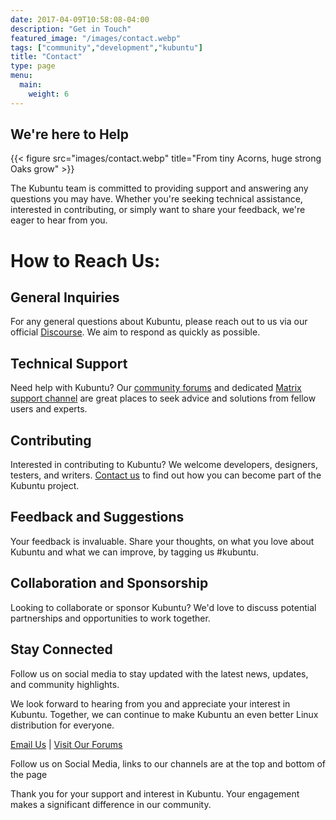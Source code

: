 ```yaml
---
date: 2017-04-09T10:58:08-04:00
description: "Get in Touch"
featured_image: "/images/contact.webp"
tags: ["community","development","kubuntu"]
title: "Contact"
type: page
menu:
  main:
    weight: 6
---
```

## We're here to Help

{{< figure src="images/contact.webp" title="From tiny Acorns, huge strong Oaks grow" >}}

The Kubuntu team is committed to providing support and answering any questions you may have. Whether you're seeking 
technical assistance, interested in contributing, or simply want to share your feedback, we're eager to hear from you.

# How to Reach Us:

## General Inquiries
For any general questions about Kubuntu, please reach out to us via our official [Discourse](https://discourse.ubuntu.com/c/flavors/kubuntu/187).
We aim to respond as quickly as possible.

## Technical Support
Need help with Kubuntu? Our [community forums](https://askubuntu.com/questions/tagged/kubuntu) and dedicated [Matrix support 
channel](https://matrix.to/#/#kubuntu-devel:ubuntu.com) are great places to seek advice and solutions from fellow users and experts.

## Contributing
Interested in contributing to Kubuntu? We welcome developers, designers, testers, and writers.
[Contact us](https://matrix.to/#/#kubuntu-devel:ubuntu.com) to find out how you can become part of the Kubuntu project.

## Feedback and Suggestions
Your feedback is invaluable. Share your thoughts, on what you love about Kubuntu and what we can improve, by tagging us #kubuntu.

## Collaboration and Sponsorship
Looking to collaborate or sponsor Kubuntu? We'd love to discuss potential partnerships and opportunities to work together.

## Stay Connected
Follow us on social media to stay updated with the latest news, updates, and community highlights.

We look forward to hearing from you and appreciate your interest in Kubuntu. Together, we can continue to make Kubuntu an even better Linux distribution for everyone.

[Email Us](mailto://rick-timmis@kubuntu.org) | [Visit Our Forums](https://discourse.ubuntu.com/c/flavors/kubuntu/187) 

Follow us on Social Media, links to our channels are at the top and bottom of the page

Thank you for your support and interest in Kubuntu. Your engagement makes a significant difference in our community.
